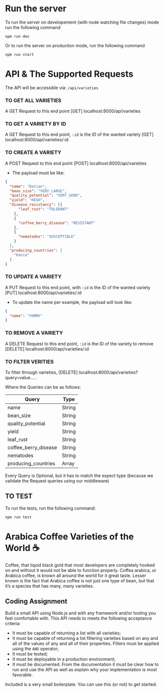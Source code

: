 # Run the server
To run the server on developement (with node watching file changes) mode run the following command
```
npm run dev
```

Or to run the server on production mode, run the following command
```
npm run start
```

# API & The Supported Requests
The API will be accessible via: `/api/varieties`

### TO GET ALL VARIETIES
A GET Request to this end point
[GET] localhost:8000/api/varieties

### TO GET A VARIETY BY ID
A GET Request to this end point, `:id` is the ID of the wanted variety
[GET] localhost:8000/api/varieties/:id

### TO CREATE A VARIETY
A POST Request to this end point
[POST] localhost:8000/api/varieties
* The payload must be like:
```json
{
  "name": "Batian",
  "bean_size": "VERY_LARGE",
  "quality_potential": "VERY_GOOD",
  "yield": "HIGH",
  "disease_resistancy": [{
      "leaf_rust": "TOLERANT"
    },
    {
      "coffee_berry_disease": "RESISTANT"
    },
    {
      "nematodes": "SUSCEPTIBLE"
    }
  ],
  "producing_countries": [
    "Kenia"
  ]
}
```
### TO UPDATE A VARIETY
A PUT Request to this end point, with `:id` is the ID of the wanted variety
[PUT] localhost:8000/api/varieties/:id

* To update the name per example, the payload will look like:
```json
{
  "name": "YUMMY"
}
```
### TO REMOVE A VARIETY
A DELETE Request to this end point, `:id` is the ID of the variety to remove
[DELETE] localhost:8000/api/varieties/:id


### TO FILTER VERITIES
To filter through varieties, 
[DELETE] localhost:8000/api/varieties?query=value.....

Where the Queries can be as follows:

| Query         | Type |
| ------------ | ----------- |
| name | String |
| bean_size | String |
| quality_potential | String |
| yield | String |
| leaf_rust | String |
| coffee_berry_disease | String |
| nematodes | String |
| producing_countries | Array |


Every Query is Optional, but it has to match the expect type (because we validate the Request queries using our middleware)

## TO TEST
To run the tests, run the following command: 
```
npm run test
```



# Arabica Coffee Varieties of the World ☕️

Coffee, that liquid black gold that most developers are completely hooked on and
without it would not be able to function properly. Coffea arabica, or Arabica
coffee, is known all around the world for it great taste. Lesser known is the
fact that Arabica coffee is not just one type of bean, but that it’s a species
that has many, many varieties.

## Coding Assignment

Build a small API using Node.js and with any framework and/or tooling you feel
comfortable with. This API needs to meets the following acceptance criteria:

- It must be capable of returning a list with all varieties;
- It must be capable of returning a list filtering varieties based on any and
all of the values of any and all of their properties. Filters must be applied
using the `AND` operator;
- It must be tested;
- It must be deployable in a production environment;
- It must be documented. From the documentation it must be clear how to run
and use the API as well as explain why your implementation is most favorable.

Included is a very small boilerplate. You can use this (or not) to get started.

